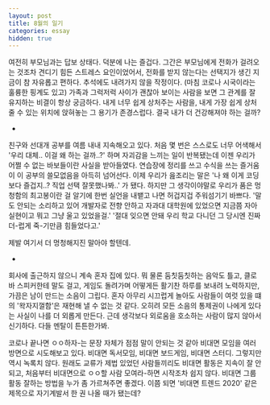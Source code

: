 ```yaml
---
layout: post
title: 8월의 일기
categories: essay
hidden: true
---
```


여전히 부모님과는 답보 상태다. 덕분에 나는 즐겁다. 그간은 부모님에게 전화가 걸려오는 것조차 견디기 힘든 스트레스 요인이었어서, 전화를 받지 않는다는 선택지가 생긴 지금이 참 자유롭고 편하다. 추석에도 내려가지 않을 작정이다. (마침 코로나 시국이라는 훌륭한 핑계도 있고) 가족과 그럭저럭 사이가 괜찮아 보이는 사람을 보면 그 관계를 잘 유지하는 비결이 항상 궁금하다. 내게 너무 쉽게 상처주는 사람을, 내게 가장 쉽게 상처줄 수 있는 위치에 앉혀놓는 그 용기가 존경스럽다. 결국 내가 더 건강해져야 하는 걸까?

-

친구와 선대개 공부를 여름 내내 지속해오고 있다. 처음 몇 번은 스스로도 너무 어색해서 '우리 대체.. 이걸 왜 하는 걸까..?' 하며 자괴감을 느끼는 일이 반복됐는데 이젠 우리가 어쩔 수 없는 바보들이란 사실을 받아들였다. 연습장에 정리를 쓰고 수식을 쓰는 즐거움이 이 공부의 쓸모없음을 아득히 넘어선다. 이제 우리가 읊조리는 말은 '나 왜 이게 코딩보다 즐겁지..? 직업 선택 잘못했나봐..' 가 됐다. 하지만 그 생각이야말로 우리가 품은 멍청함의 최고봉이란 걸 알기에 한번 실언을 내뱉고 나면 허겁지겁 주워섬기기 바쁘다. '말도 안되는 소리하고 있어 개발자로 전향 안하고 자과대 대학원에 있었으면 지금쯤 자아실현이고 뭐고 그냥 울고 있었을걸.' '절대 잊으면 안돼 우리 학교 다니던 그 당시엔 진짜 더-럽게 죽-기만큼 힘들었다고.'

제발 여기서 더 멍청해지진 말아야 할텐데.

-

회사에 출근하지 않으니 계속 혼자 집에 있다. 뭐 물론 둠칫둠칫하는 음악도 틀고, 클로바 스피커한테 말도 걸고, 게임도 돌려가며 어떻게든 활기찬 하루를 보내려 노력하지만, 가끔은 남이 만드는 소음이 그립다. 혼자 아무리 시끄럽게 놀아도 사람들이 여럿 있을 떄의 '왁자지껄함'은 재현해 낼 수 없는 것 같다. 오히려 모든 소음의 통제권이 나에게 있다는 사실이 나를 더 외롭게 만든다. 근데 생각보다 외로움을 호소하는 사람이 많지 않아서 신기하다. 다들 멘탈이 튼튼한가봐. 

코로나 끝나면 ㅇㅇ하자-는 문장 자체가 점점 말이 안되는 것 같아 비대면 모임을 여러 방면으로 시도해보고 있다. 비대면 독서모임, 비대면 보드게임, 비대면 스터디. 그렇지만 역시 녹록치 않다. 원래도 교류가 제법 있었던 사람들끼리도 비대면 활동은 지속이 잘 안 되고, 처음부터 비대면으로 ㅇㅇ할 사람 모여라-하면 시작조차 쉽지 않다. 비대면 그룹활동 잘하는 방법을 누가 좀 가르쳐주면 좋겠다. 이쯤 되면 '비대면 트렌드 2020' 같은 제목으로 자기계발서 한 권 나올 때가 됐는데?